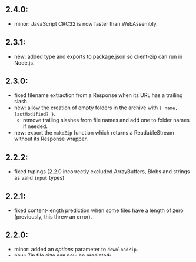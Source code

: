 ## 2.4.0:

* minor: JavaScript CRC32 is now faster than WebAssembly.

## 2.3.1:

* new: added type and exports to package.json so client-zip can run in Node.js.

## 2.3.0:

* fixed filename extraction from a Response when its URL has a trailing slash.
* new: allow the creation of empty folders in the archive with `{ name, lastModified? }`.
  - remove trailing slashes from file names and add one to folder names if needed.
* new: export the `makeZip` function which returns a ReadableStream without its Response wrapper.

## 2.2.2:

* fixed typings (2.2.0 incorrectly excluded ArrayBuffers, Blobs and strings as valid `input` types)

## 2.2.1:

* fixed content-length prediction when some files have a length of zero (previously, this threw an error).

## 2.2.0:

* minor: added an *options* parameter to `downloadZip`.
* new: Zip file size can now be predicted:
  - export the `predictLength` function to compute the size of a Zip file before creating it.
  - *options.length* can be set to include a "Content-Length" header in the Response.
  - *options.metadata* can instead be given the same argument as `predictLength`, as a shortcut to compute and set the Content-Length.

## 2.1.0:

* minor: used the `start` directive in WebAssembly to simplify (very slightly) the CRC32 module.

## 2.0.1:

* Fixed a bug where small files requiring a 64-bit offset (but not size) were corrupted.
* Never use 64-bit sizes in data descriptor for small files, even at large offsets.

## 2.0.0:

* breaking: now targets ES2020 because we need BigInts, because…
* breaking (a little): client-zip now generates ZIP64 archives!
* minor: the worker IIFE version is now identical (accepts all the input types) ; might be useful with transferable blobs and streams.
* Zip64 is only used when necessary.

## 1.3.1:
* patch: the UNIX part of the external attributes was left at zero, causing some Linux setups to create files with no permissions at all ; now set to 664 (rw-rw-r)

## 1.3.0:
* minor: added a `Content-Disposition: attachment` header to the returned Response ; particularly useful when combined with a `form` action intercepted by a Service Worker because forms don't have a `download` attribute like links

## 1.2.2:
* patch: added a few missing TypeScript annotations to avoid "Member 'name' implicitly has an 'any' type." errors in strict TypeScript settings

## 1.2.1
* patch: fixed typings that made TypeScript complain when you passed an array to downloadZip

## 1.2.0
* minor: added a worker script alongside the ES module. It only accepts Responses as input.
* updated README with results from my "faster-crc" experiments

## 1.1.1
* patch: fixed DOS date/time encoding
* patch: fixed Invalid Date that was attributed to Responses with no Last-Modified header

## 1.1.0
* minor: the WebAssembly Memory is now created inside the wasm module, resulting in a module that is easier to import and a small reduction in bundle size
* typo: removed a little bit of duplicate code in normalizeInput's Response name handling

## 0.3.0
* minor: `input.lastModification` is now optional in all cases
* minor: when extracting the file name from a Request, consider first the "filename" option from the "Content-Disposition" header

## 0.2.4 More Fixed
* patch (**critical**): fixed infinite loop in a function that was trying to chunk large files for crc32

## 0.2.3 Fixed!
* patch (**critical**): computed file size was *NaN* when reading from a stream
* patch: a little mangling and refactoring again

## 0.2.2
* patch: update README with recent changes to property names

## 0.2.1
* patch: a little refactoring and tweaking of Terser options
* actually breaking but I didn't notice: renamed input property `modDate` to `lastModification`

## 0.2 more speed!
* minor: now using WebAssembly for CRC32, yielding a ~10x speed improvement over the JavaScript version
* minor: polyfill *Blob*.stream() instead of using a FileReader to process Blobs
* patch: fix typo in README

## 0.1 First commit
